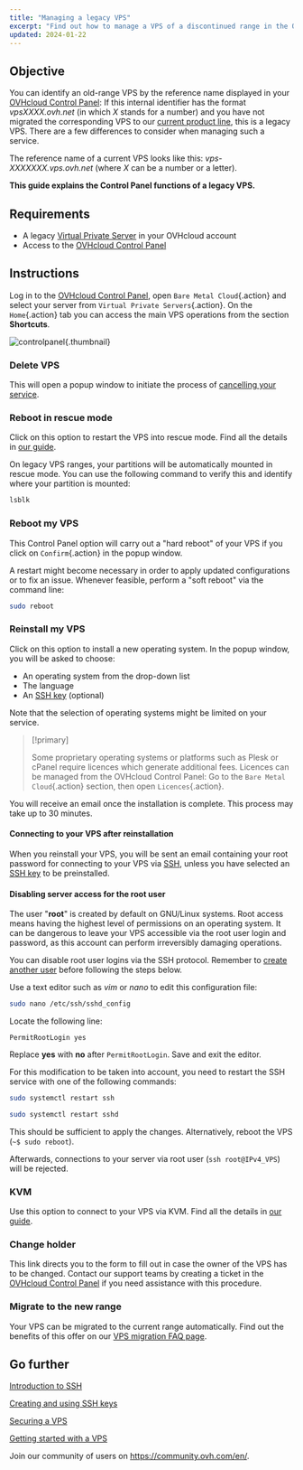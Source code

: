 ```yaml
---
title: "Managing a legacy VPS"
excerpt: "Find out how to manage a VPS of a discontinued range in the OVHcloud Control Panel"
updated: 2024-01-22
---
```


## Objective

You can identify an old-range VPS by the reference name displayed in your [OVHcloud Control Panel](/links/manager): If this internal identifier has the format *vpsXXXX.ovh.net* (in which *X* stands for a number) and you have not migrated the corresponding VPS to our [current product line](https://www.ovhcloud.com/en-ie/vps/), this is a legacy VPS. There are a few differences to consider when managing such a service.

The reference name of a current VPS looks like this: *vps-XXXXXXX.vps.ovh.net* (where *X* can be a number or a letter).

**This guide explains the Control Panel functions of a legacy VPS.**

## Requirements

- A legacy [Virtual Private Server](https://www.ovhcloud.com/en-ie/vps/vps-offer-migration/) in your OVHcloud account
- Access to the [OVHcloud Control Panel](/links/manager)

## Instructions

Log in to the [OVHcloud Control Panel](/links/manager), open `Bare Metal Cloud`{.action} and select your server from `Virtual Private Servers`{.action}. On the `Home`{.action} tab you can access the main VPS operations from the section **Shortcuts**.

![controlpanel](images/legacy_vps_1.png){.thumbnail}

### Delete VPS

This will open a popup window to initiate the process of [cancelling your service](/pages/account_and_service_management/managing_billing_payments_and_services/how_to_cancel_services).

### Reboot in rescue mode

Click on this option to restart the VPS into rescue mode. Find all the details in [our guide](/pages/bare_metal_cloud/virtual_private_servers/rescue).

On legacy VPS ranges, your partitions will be automatically mounted in rescue mode. You can use the following command to verify this and identify where your partition is mounted:

```bash
lsblk
```

### Reboot my VPS

This Control Panel option will carry out a "hard reboot" of your VPS if you click on `Confirm`{.action} in the popup window.

A restart might become necessary in order to apply updated configurations or to fix an issue. Whenever feasible, perform a "soft reboot" via the command line:

```bash
sudo reboot
```

### Reinstall my VPS

Click on this option to install a new operating system. In the popup window, you will be asked to choose:

- An operating system from the drop-down list
- The language
- An [SSH key](/pages/bare_metal_cloud/dedicated_servers/creating-ssh-keys-dedicated) (optional)

Note that the selection of operating systems might be limited on your service.

> [!primary]
>
> Some proprietary operating systems or platforms such as Plesk or cPanel require licences which generate additional fees. Licences can be managed from the OVHcloud Control Panel: Go to the `Bare Metal Cloud`{.action} section, then open `Licences`{.action}.

You will receive an email once the installation is complete. This process may take up to 30 minutes.

#### Connecting to your VPS after reinstallation

When you reinstall your VPS, you will be sent an email containing your root password for connecting to your VPS via [SSH](/pages/bare_metal_cloud/dedicated_servers/ssh_introduction), unless you have selected an [SSH key](/pages/bare_metal_cloud/dedicated_servers/creating-ssh-keys-dedicated) to be preinstalled.

#### Disabling server access for the root user

The user "**root**" is created by default on GNU/Linux systems. Root access means having the highest level of permissions on an operating system. It can be dangerous to leave your VPS accessible via the root user login and password, as this account can perform irreversibly damaging operations.

You can disable root user logins via the SSH protocol. Remember to [create another user](/pages/bare_metal_cloud/virtual_private_servers/secure_your_vps#createuser) before following the steps below.

Use a text editor such as *vim* or *nano* to edit this configuration file:

```bash
sudo nano /etc/ssh/sshd_config
```

Locate the following line:

```console
PermitRootLogin yes 
```

Replace **yes** with **no** after `PermitRootLogin`. Save and exit the editor.

For this modification to be taken into account, you need to restart the SSH service with one of the following commands:

```bash
sudo systemctl restart ssh
```

```bash
sudo systemctl restart sshd
```

This should be sufficient to apply the changes. Alternatively, reboot the VPS (`~$ sudo reboot`).

Afterwards, connections to your server via root user (`ssh root@IPv4_VPS`) will be rejected.

### KVM

Use this option to connect to your VPS via KVM. Find all the details in [our guide](/pages/bare_metal_cloud/virtual_private_servers/using_kvm_for_vps).

### Change holder

This link directs you to the form to fill out in case the owner of the VPS has to be changed. Contact our support teams by creating a ticket in the [OVHcloud Control Panel](/links/manager) if you need assistance with this procedure.

### Migrate to the new range

Your VPS can be migrated to the current range automatically. Find out the benefits of this offer on our [VPS migration FAQ page](https://www.ovhcloud.com/en-ie/vps/vps-offer-migration/).

## Go further

[Introduction to SSH](/pages/bare_metal_cloud/dedicated_servers/ssh_introduction)

[Creating and using SSH keys](/pages/bare_metal_cloud/dedicated_servers/creating-ssh-keys-dedicated)

[Securing a VPS](/pages/bare_metal_cloud/virtual_private_servers/secure_your_vps)

[Getting started with a VPS](/pages/bare_metal_cloud/virtual_private_servers/starting_with_a_vps)

Join our community of users on <https://community.ovh.com/en/>.
